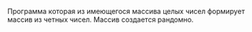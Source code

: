 Программа которая из имеющегося массива целых чисел формирует массив из четных чисел.
Массив создается рандомно.